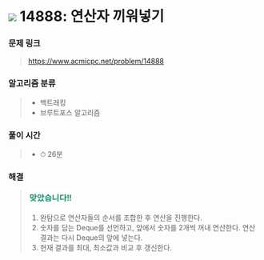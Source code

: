 # <img src="https://static.solved.ac/tier_small/10.svg" width=30> 14888: 연산자 끼워넣기 

### 문제 링크
> https://www.acmicpc.net/problem/14888

### 알고리즘 분류
>- 백트래킹
>- 브루트포스 알고리즘

### 풀이 시간
>- ⏱ 26분

### 해결
> ![good](../../../Img/good.png)
>1. 완탐으로 연산자들의 순서를 조합한 후 연산을 진행한다.
>2. 숫자를 담는 Deque를 선언하고, 앞에서 숫자를 2개씩 꺼내 연산한다. 연산 결과는 다시 Deque의 앞에 넣는다.
>3. 현재 결과를 최대, 최소값과 비교 후 갱신한다.
